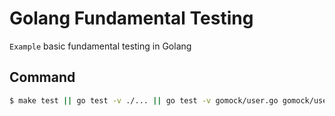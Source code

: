 # Golang Fundamental Testing

`Example` basic fundamental testing in Golang

## Command

```sh
$ make test || go test -v ./... || go test -v gomock/user.go gomock/user_test.go
```
